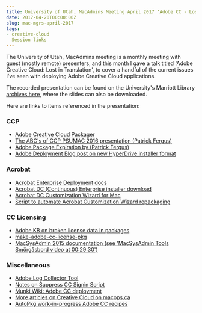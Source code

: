 ```yaml
---
title: University of Utah, MacAdmins Meeting April 2017 'Adobe CC - Lost in Translation'
date: 2017-04-20T00:00:00Z
slug: mac-mgrs-april-2017
tags:
- creative-cloud
  Session links
---
```


The University of Utah, MacAdmins meeting is a monthly meeting with guest (mostly remote) presenters, and this month I gave a talk titled 'Adobe Creative Cloud: Lost in Translation', to cover a handful of the current issues I've seen with deploying Adobe Creative Cloud applications.

The recorded presentation can be found on the University's Marriott Library [archives here](https://stream.lib.utah.edu/index.php?c=details&id=12884), where the slides can also be downloaded.

Here are links to items referenced in the presentation:

### CCP

* [Adobe Creative Cloud Packager](https://helpx.adobe.com/creative-cloud/packager.html)
* [The ABC's of CCP PSUMAC 2016 presentation (Patrick Fergus)](https://www.youtube.com/watch?v=i5cRLn5x754)
* [Adobe Package Expiration by (Patrick Fergus)](https://foigus.wordpress.com/2017/02/24/adobe-package-expiration/)
* [Adobe Deployment Blog post on new HyperDrive installer format](http://blogs.adobe.com/deployment/2016/06/creative-cloud-package-1-9-5-is-live-redesigned-installer-technology-plus-much-more.html)

### Acrobat

* [Acrobat Enterprise Deployment docs](http://www.adobe.com/devnet-docs/acrobatetk/index.html)
* [Acrobat DC (Continuous) Enterprise installer download](https://helpx.adobe.com/acrobat/kb/acrobat-dc-downloads.html)
* [Acrobat DC Customization Wizard for Mac](https://www.adobe.com/devnet-docs/acrobatetk/tools/Wizard/MacWizDC/)
* [Script to automate Acrobat Customization Wizard repackaging](https://gist.github.com/timsutton/212bfed9da2056a070a12ac27febeb71)

### CC Licensing

* [Adobe KB on broken license data in packages](https://helpx.adobe.com/creative-cloud/kb/error-crash-creating-packages-with-ccda-installed.html)
* [make-adobe-cc-license-pkg](https://github.com/timsutton/make-adobe-cc-license-pkg)
* [MacSysAdmin 2015 documentation (see 'MacSysAdmin Tools Smörgåsbord video at 00:29:30')](http://docs.macsysadmin.se/2015/2015doc.html)

### Miscellaneous

* [Adobe Log Collector Tool](https://helpx.adobe.com/creative-cloud/kb/cc-log-collector.html)
* [Notes on Suppress CC Signin Script](https://github.com/timsutton/make-adobe-cc-license-pkg/#additional-tool-for-june-2016-and-newer-cc-applications)
* [Munki Wiki: Adobe CC deployment](https://github.com/munki/munki/wiki/Munki-And-Adobe-CC)
* [More articles on Creative Cloud on macops.ca](/tags/creative-cloud)
* [AutoPkg work-in-progress Adobe CC recipes](https://github.com/mosen/ccp-recipes)
